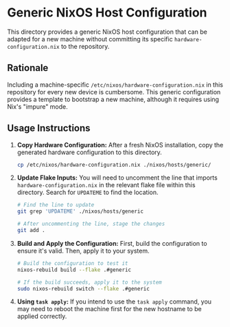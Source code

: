 # Generic NixOS Host Configuration

This directory provides a generic NixOS host configuration that can be adapted for a new machine without committing its specific `hardware-configuration.nix` to the repository.

## Rationale

Including a machine-specific `/etc/nixos/hardware-configuration.nix` in this repository for every new device is cumbersome. This generic configuration provides a template to bootstrap a new machine, although it requires using Nix's "impure" mode.

## Usage Instructions

1. **Copy Hardware Configuration:**
   After a fresh NixOS installation, copy the generated hardware configuration to this directory.

   ```bash
   cp /etc/nixos/hardware-configuration.nix ./nixos/hosts/generic/
   ```

2. **Update Flake Inputs:**
   You will need to uncomment the line that imports `hardware-configuration.nix` in the relevant flake file within this directory. Search for `UPDATEME` to find the location.

   ```bash
   # Find the line to update
   git grep 'UPDATEME' ./nixos/hosts/generic

   # After uncommenting the line, stage the changes
   git add .
   ```

3. **Build and Apply the Configuration:**
   First, build the configuration to ensure it's valid. Then, apply it to your system.

   ```bash
   # Build the configuration to test it
   nixos-rebuild build --flake .#generic

   # If the build succeeds, apply it to the system
   sudo nixos-rebuild switch --flake .#generic
   ```

4. **Using `task apply`:**
   If you intend to use the `task apply` command, you may need to reboot the machine first for the new hostname to be applied correctly.
